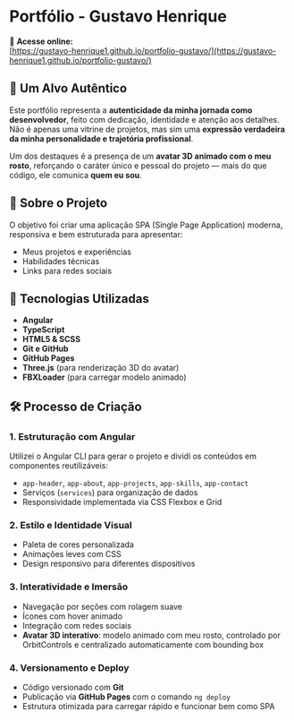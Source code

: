 # Portfólio - Gustavo Henrique

🔗 **Acesse online:**  
[https://gustavo-henrique1.github.io/portfolio-gustavo/](https://gustavo-henrique1.github.io/portfolio-gustavo/)

## 🎯 Um Alvo Autêntico

Este portfólio representa a **autenticidade da minha jornada como desenvolvedor**, feito com dedicação, identidade e atenção aos detalhes. Não é apenas uma vitrine de projetos, mas sim uma **expressão verdadeira da minha personalidade e trajetória profissional**.

Um dos destaques é a presença de um **avatar 3D animado com o meu rosto**, reforçando o caráter único e pessoal do projeto — mais do que código, ele comunica **quem eu sou**.

## 📌 Sobre o Projeto

O objetivo foi criar uma aplicação SPA (Single Page Application) moderna, responsiva e bem estruturada para apresentar:
- Meus projetos e experiências
- Habilidades técnicas
- Links para redes sociais

## 🚀 Tecnologias Utilizadas

- **Angular**
- **TypeScript**
- **HTML5 & SCSS**
- **Git e GitHub**
- **GitHub Pages**
- **Three.js** (para renderização 3D do avatar)
- **FBXLoader** (para carregar modelo animado)

## 🛠️ Processo de Criação

### 1. Estruturação com Angular
Utilizei o Angular CLI para gerar o projeto e dividi os conteúdos em componentes reutilizáveis:
- `app-header`, `app-about`, `app-projects`, `app-skills`, `app-contact`
- Serviços (`services`) para organização de dados
- Responsividade implementada via CSS Flexbox e Grid

### 2. Estilo e Identidade Visual
- Paleta de cores personalizada
- Animações leves com CSS
- Design responsivo para diferentes dispositivos

### 3. Interatividade e Imersão
- Navegação por seções com rolagem suave
- Ícones com hover animado
- Integração com redes sociais
- **Avatar 3D interativo**: modelo animado com meu rosto, controlado por OrbitControls e centralizado automaticamente com bounding box

### 4. Versionamento e Deploy
- Código versionado com **Git**
- Publicação via **GitHub Pages** com o comando `ng deploy`
- Estrutura otimizada para carregar rápido e funcionar bem como SPA
